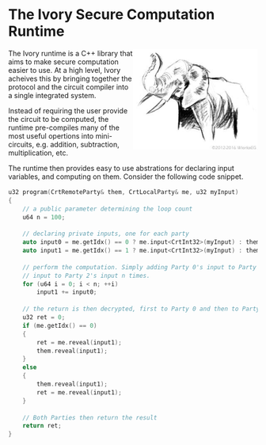 # The Ivory Secure Computation Runtime




<div style="float:right;width:50%;" align="left">
    <img  align="right" src="icon.jpg" alt="Ivory Logo">
</div>


The Ivory runtime is a C++ library that aims to make secure computation easier to use. At a high level, Ivory acheives this by bringing together the protocol and the circuit compiler into a single integrated system. 

Instead of requiring the user provide the circuit to be computed, the runtime pre-compiles many of the most useful opertions into mini-circuits, e.g. addition, subtraction, multiplication, etc.

The runtime then provides easy to use abstrations for declaring input variables, and computing on them. Consider the following code snippet. 

```c++
u32 program(CrtRemoteParty& them, CrtLocalParty& me, u32 myInput)
{
    // a public parameter determining the loop count
    u64 n = 100;

    // declaring private inputs, one for each party
    auto input0 = me.getIdx() == 0 ? me.input<CrtInt32>(myInput) : them.input<CrtInt32>();
    auto input1 = me.getIdx() == 1 ? me.input<CrtInt32>(myInput) : them.input<CrtInt32>();

    // perform the computation. Simply adding Party 0's input to Party 1's input
    // input to Party 2's input n times.
    for (u64 i = 0; i < n; ++i)
        input1 += input0;

    // the return is then decrypted, first to Party 0 and then to Party 1.
    u32 ret = 0;
    if (me.getIdx() == 0)
    {
        ret = me.reveal(input1);
        them.reveal(input1);
    }
    else
    {
        them.reveal(input1);
        ret = me.reveal(input1);
    }

    // Both Parties then return the result
    return ret;
}
```